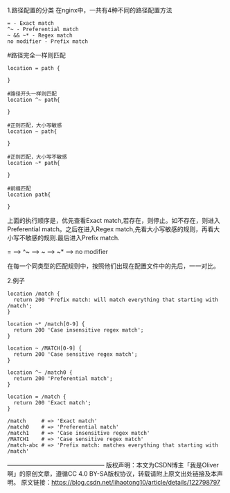 1.路径配置的分类
在nginx中，一共有4种不同的路径配置方法

```
= - Exact match
^~ - Preferential match
~ && ~* - Regex match
no modifier - Prefix match
```



#路径完全一样则匹配

```
location = path {

}

#路径开头一样则匹配
location ^~ path{

}

#正则匹配，大小写敏感
location ~ path{

}

#正则匹配，大小写不敏感
location ~* path{

}

#前缀匹配
location path{

}
```



上面的执行顺序是，优先查看Exact match,若存在，则停止。如不存在，则进入Preferential match。之后在进入Regex match,先看大小写敏感的规则，再看大小写不敏感的规则.最后进入Prefix match.

= --> ^~ --> ~ --> ~* --> no modifier

在每一个同类型的匹配规则中，按照他们出现在配置文件中的先后，一一对比。

2.例子

```
location /match {  
  return 200 'Prefix match: will match everything that starting with /match';  
}  

location ~* /match[0-9] {  
  return 200 'Case insensitive regex match';  
}  

location ~ /MATCH[0-9] {  
  return 200 'Case sensitive regex match';  
}  

location ^~ /match0 {  
  return 200 'Preferential match';  
}  

location = /match {  
  return 200 'Exact match';  
}  

/match     # => 'Exact match'  
/match0    # => 'Preferential match'  
/match1    # => 'Case insensitive regex match'  
/MATCH1    # => 'Case sensitive regex match'  
/match-abc # => 'Prefix match: matches everything that starting with /match'  
```

————————————————
版权声明：本文为CSDN博主「我是Oliver啊」的原创文章，遵循CC 4.0 BY-SA版权协议，转载请附上原文出处链接及本声明。
原文链接：https://blog.csdn.net/lihaotong10/article/details/122798797
